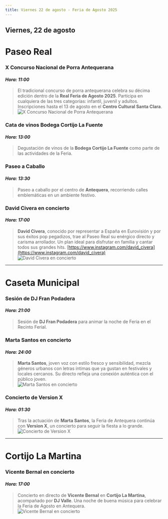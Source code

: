 ```yaml
---
title: Viernes 22 de agosto - Feria de Agosto 2025
---
```


## Viernes, 22 de agosto

# Paseo Real

### **X Concurso Nacional de Porra Antequerana**  
#### *Hora: 11:00*  
> El tradicional concurso de porra antequerana celebra su décima edición dentro de la **Real Feria de Agosto 2025**. Participa en cualquiera de las tres categorías: infantil, juvenil y adultos. Inscripciones hasta el 13 de agosto en el **Centro Cultural Santa Clara**.  
![X Concurso Nacional de Porra Antequerana](https://storage.googleapis.com/qultura-ficheros/eventos/211d911a-24b7-43a9-b224-499bf44bdf88.jpg)

### **Cata de vinos Bodega Cortijo La Fuente**  
#### *Hora: 13:00*  
> Degustación de vinos de la **Bodega Cortijo La Fuente** como parte de las actividades de la Feria.

### **Paseo a Caballo**  
#### *Hora: 13:30*  
> Paseo a caballo por el centro de **Antequera**, recorriendo calles emblemáticas en un ambiente festivo.

### **David Civera en concierto**
#### *Hora: 17:00*
> **David Civera**, conocido por representar a España en Eurovisión y por sus éxitos pop pegadizos, trae al Paseo Real su enérgico directo y carisma arrollador. Un plan ideal para disfrutar en familia y cantar todos sus grandes hits.
[https://www.instagram.com/david_civera](https://www.instagram.com/david_civera)
![David Civera en concierto](https://storage.googleapis.com/qultura-ficheros/eventos/e61841a2-c29b-4c1f-8d05-e18a2a25a8be.jpg)

---

# Caseta Municipal

### **Sesión de DJ Fran Podadera**  
#### *Hora: 21:00*  
> Sesión de **DJ Fran Podadera** para animar la noche de Feria en el Recinto Ferial.

### **Marta Santos en concierto**  
#### *Hora: 24:00*  
> **Marta Santos**, joven voz con estilo fresco y sensibilidad, mezcla géneros urbanos con letras íntimas que ya gustan en festivales y locales cercanos. Su directo refleja una conexión auténtica con el público joven.  
![Marta Santos en concierto](https://storage.googleapis.com/qultura-ficheros/eventos/be4cbd85-9ef3-4eb5-ac4d-4ffdc2e2b126.jpg)

### **Concierto de Version X**  
#### *Hora: 01:30*  
> Tras la actuación de **Marta Santos**, la Feria de Antequera continúa con **Version X**, un concierto para seguir la fiesta a lo grande.  
![Concierto de Version X](https://storage.googleapis.com/qultura-ficheros/eventos/b039a068-e380-43be-a393-a0fa5c1a4f5e.jpg)

---

# Cortijo La Martina

### **Vicente Bernal en concierto**  
#### *Hora: 17:00*  
> Concierto en directo de **Vicente Bernal** en **Cortijo La Martina**, acompañado por **DJ Valle**. Una noche de buena música para celebrar la Feria de Agosto en Antequera.  
![Vicente Bernal en concierto](https://storage.googleapis.com/qultura-ficheros/eventos/1549cbed-aa52-47d1-91aa-5f4a2b4de932.jpg)
